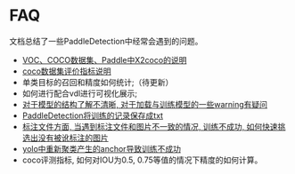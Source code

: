 # FAQ
文档总结了一些PaddleDetection中经常会遇到的问题。

- [VOC、COCO数据集、Paddle中X2coco的说明](./x2coco_description.md)
- [coco数据集评价指标说明](./FAQ2.md)
- 单类目标的召回和精度如何统计;（待更新）
- 如何进行配合vdl进行可视化展示; 
- [对于模型的结构了解不清晰, 对于加载与训练模型的一些warning有疑问](./FAQ5.md)
- [PaddleDetection将训练的记录保存成txt](./FAQ6.md)
- [标注文件方面, 当遇到标注文件和图片不一致的情况, 训练不成功, 如何快速挑选出没有被讹标注的图片](./FAQ1.md)
- [yolo中重新聚类产生的anchor导致训练不成功](./kMeans.md)
- coco评测指标, 如何对IOU为0.5, 0.75等值的情况下精度的如何计算。

